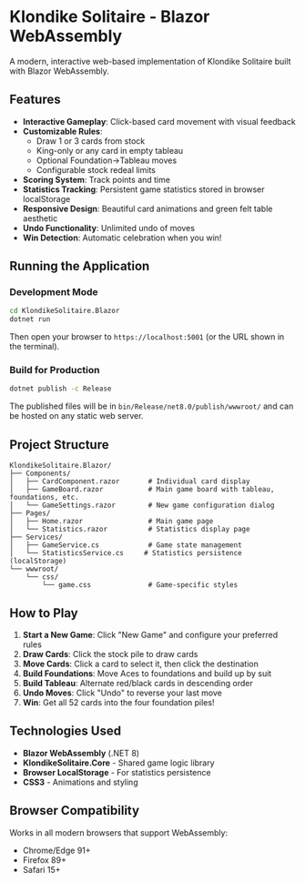 # Klondike Solitaire - Blazor WebAssembly

A modern, interactive web-based implementation of Klondike Solitaire built with Blazor WebAssembly.

## Features

- **Interactive Gameplay**: Click-based card movement with visual feedback
- **Customizable Rules**:
  - Draw 1 or 3 cards from stock
  - King-only or any card in empty tableau
  - Optional Foundation→Tableau moves
  - Configurable stock redeal limits
- **Scoring System**: Track points and time
- **Statistics Tracking**: Persistent game statistics stored in browser localStorage
- **Responsive Design**: Beautiful card animations and green felt table aesthetic
- **Undo Functionality**: Unlimited undo of moves
- **Win Detection**: Automatic celebration when you win!

## Running the Application

### Development Mode

```bash
cd KlondikeSolitaire.Blazor
dotnet run
```

Then open your browser to `https://localhost:5001` (or the URL shown in the terminal).

### Build for Production

```bash
dotnet publish -c Release
```

The published files will be in `bin/Release/net8.0/publish/wwwroot/` and can be hosted on any static web server.

## Project Structure

```
KlondikeSolitaire.Blazor/
├── Components/
│   ├── CardComponent.razor       # Individual card display
│   ├── GameBoard.razor           # Main game board with tableau, foundations, etc.
│   └── GameSettings.razor        # New game configuration dialog
├── Pages/
│   ├── Home.razor                # Main game page
│   └── Statistics.razor          # Statistics display page
├── Services/
│   ├── GameService.cs            # Game state management
│   └── StatisticsService.cs     # Statistics persistence (localStorage)
└── wwwroot/
    └── css/
        └── game.css              # Game-specific styles
```

## How to Play

1. **Start a New Game**: Click "New Game" and configure your preferred rules
2. **Draw Cards**: Click the stock pile to draw cards
3. **Move Cards**: Click a card to select it, then click the destination
4. **Build Foundations**: Move Aces to foundations and build up by suit
5. **Build Tableau**: Alternate red/black cards in descending order
6. **Undo Moves**: Click "Undo" to reverse your last move
7. **Win**: Get all 52 cards into the four foundation piles!

## Technologies Used

- **Blazor WebAssembly** (.NET 8)
- **KlondikeSolitaire.Core** - Shared game logic library
- **Browser LocalStorage** - For statistics persistence
- **CSS3** - Animations and styling

## Browser Compatibility

Works in all modern browsers that support WebAssembly:
- Chrome/Edge 91+
- Firefox 89+
- Safari 15+
